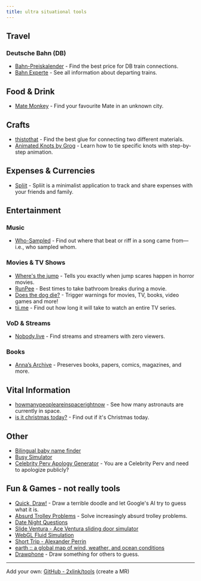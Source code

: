 ```yaml
---
title: ultra situational tools
---
```


## Travel

### Deutsche Bahn (DB)

- [Bahn-Preiskalender](https://bahn.guru/) - Find the best price for DB train connections.
- [Bahn Experte](https://bahn.expert/) - See all information about departing trains.

## Food & Drink

- [Mate Monkey](https://matemonkey.com/) - Find your favourite Mate in an unknown city.

## Crafts

- [thistothat](https://www.thistothat.com/) - Find the best glue for connecting two different materials.
- [Animated Knots by Grog](https://www.animatedknots.com/) - Learn how to tie specific knots with step-by-step animation.

## Expenses & Currencies

- [Spliit](https://spliit.app/) - Spliit is a minimalist application to track and share expenses with your friends and family.

## Entertainment

### Music

- [Who-Sampled](https://www.whosampled.com/) - Find out where that beat or riff in a song came from—i.e., who sampled whom.

### Movies & TV Shows

- [Where's the jump](https://wheresthejump.com/) - Tells you exactly when jump scares happen in horror movies.
- [RunPee](https://runpee.com/) - Best times to take bathroom breaks during a movie.
- [Does the dog die?](https://www.doesthedogdie.com/) - Trigger warnings for movies, TV, books, video games and more!
- [tii.me](https://tiii.me/) - Find out how long it will take to watch an entire TV series.

### VoD & Streams

- [Nobody.live](https://nobody.live/) - Find streams and streamers with zero viewers.

### Books

- [Anna’s Archive](https://annas-archive.org/) - Preserves books, papers, comics, magazines, and more.

## Vital Information

- [howmanypeopleareinspacerightnow](https://www.howmanypeopleareinspacerightnow.com/) - See how many astronauts are currently in space.
- [is it christmas today?](https://isitchristmas.com/) - Find out if it's Christmas today.

## Other

- [Bilingual baby name finder](https://mixedname.com/)
- [Busy Simulator](https://busysimulator.com/)
- [Celebrity Perv Apology Generator](https://apologygenerator.com/) - You are a Celebrity Perv and need to apologize publicly?

## Fun & Games - not really tools

- [Quick, Draw!](https://quickdraw.withgoogle.com/) - Draw a terrible doodle and let Google's AI try to guess what it is.
- [Absurd Trolley Problems](https://neal.fun/absurd-trolley-problems/) - Solve increasingly absurd trolley problems.
- [Date Night Questions](https://datenightquestions.com/)
- [Slide Ventura - Ace Ventura sliding door simulator](https://slideventura.com/)
- [WebGL Fluid Simulation](https://paveldogreat.github.io/WebGL-Fluid-Simulation/)
- [Short Trip - Alexander Perrin](https://alexanderperrin.com.au/paper/shorttrip/#)
- [earth :: a global map of wind, weather, and ocean conditions](https://earth.nullschool.net/)
- [Drawphone](https://drawphone.kumula.me) - Draw something for others to guess.

---

Add your own: [GitHub - 2xlink/tools](https://github.com/2xlink/tools) (create a MR)
